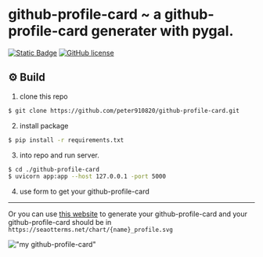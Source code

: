 # github-profile-card ~ a github-profile-card generater with pygal.

[![Static Badge](https://img.shields.io/badge/python-3.10%2B-blue)](https://www.python.org/downloads/release/python-3100/)
[![GitHub license](https://img.shields.io/github/license/Naereen/StrapDown.js.svg)](https://github.com/peter910820/fonts-art/blob/main/LICENSE) 

## ⚙️ Build 

1. clone this repo  
```bash
$ git clone https://github.com/peter910820/github-profile-card.git
```  
2. install package  
```bash
$ pip install -r requirements.txt
```  
3. into repo and run server.  
```bash
$ cd ./github-profile-card
$ uvicorn app:app --host 127.0.0.1 -port 5000
```  
4. use form to get your github-profile-card  
---
Or you can use [this website](https://seaotterms.net/) to generate your github-profile-card and your github-profile-card should be in `https://seaotterms.net/chart/{name}_profile.svg`

!["my github-profile-card"](https://seaotterms.net/chart/peter910820_profile.svg)